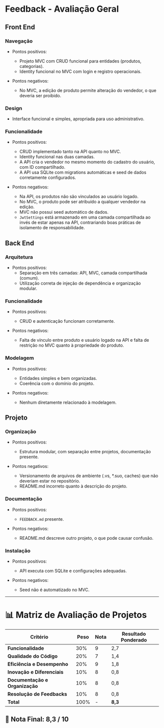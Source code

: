 # Feedback - Avaliação Geral

## Front End

### Navegação
  * Pontos positivos:
    - Projeto MVC com CRUD funcional para entidades (produtos, categorias).
    - Identity funcional no MVC com login e registro operacionais.

  * Pontos negativos:
    - No MVC, a edição de produto permite alteração do vendedor, o que deveria ser proibido.

### Design
  - Interface funcional e simples, apropriada para uso administrativo.

### Funcionalidade
  * Pontos positivos:
    - CRUD implementado tanto na API quanto no MVC.
    - Identity funcional nas duas camadas.
    - A API cria o vendedor no mesmo momento do cadastro do usuário, com ID compartilhado.
    - A API usa SQLite com migrations automáticas e seed de dados corretamente configurados.

  * Pontos negativos:
    - Na API, os produtos não são vinculados ao usuário logado.
    - No MVC, o produto pode ser atribuído a qualquer vendedor na edição.
    - MVC não possui seed automático de dados.
    - `JwtSettings` está armazenado em uma camada compartilhada ao invés de estar apenas na API, contrariando boas práticas de isolamento de responsabilidade.

## Back End

### Arquitetura
  * Pontos positivos:
    - Separação em três camadas: API, MVC, camada compartilhada (comum).
    - Utilização correta de injeção de dependência e organização modular.

### Funcionalidade
  * Pontos positivos:
    - CRUD e autenticação funcionam corretamente.

  * Pontos negativos:
    - Falta de vínculo entre produto e usuário logado na API e falta de restrição no MVC quanto à propriedade do produto.

### Modelagem
  * Pontos positivos:
    - Entidades simples e bem organizadas.
    - Coerência com o domínio do projeto.

  * Pontos negativos:
    - Nenhum diretamente relacionado à modelagem.

## Projeto

### Organização
  * Pontos positivos:
    - Estrutura modular, com separação entre projetos, documentação presente.

  * Pontos negativos:
    - Versionamento de arquivos de ambiente (.vs, *.suo, caches) que não deveriam estar no repositório.
    - README.md incorreto quanto à descrição do projeto.

### Documentação
  * Pontos positivos:
    - `FEEDBACK.md` presente.

  * Pontos negativos:
    - README.md descreve outro projeto, o que pode causar confusão.

### Instalação
  * Pontos positivos:
    - API executa com SQLite e configurações adequadas.

  * Pontos negativos:
    - Seed não é automatizado no MVC.

---

# 📊 Matriz de Avaliação de Projetos

| **Critério**                   | **Peso** | **Nota** | **Resultado Ponderado**                  |
|-------------------------------|----------|----------|------------------------------------------|
| **Funcionalidade**            | 30%      | 9        | 2,7                                      |
| **Qualidade do Código**       | 20%      | 7        | 1,4                                      |
| **Eficiência e Desempenho**   | 20%      | 9        | 1,8                                      |
| **Inovação e Diferenciais**   | 10%      | 8        | 0,8                                      |
| **Documentação e Organização**| 10%      | 8        | 0,8                                      |
| **Resolução de Feedbacks**    | 10%      | 8        | 0,8                                      |
| **Total**                     | 100%     | -        | **8,3**                                  |

## 🎯 **Nota Final: 8,3 / 10**
